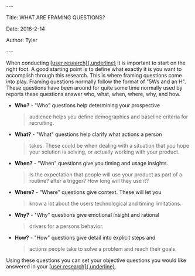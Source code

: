 \-\--

Title: WHAT ARE FRAMING QUESTIONS?

Date: 2016-2-14

Author: Tyler

\-\--

When conducting [[user
research]{.underline}](http://tymerry.com/getting-started-with-user-research/)
it is important to start on the right foot. A good starting point is to
define what exactly it is you want to accomplish through this research.
This is where framing questions come into play. Framing questions
normally follow the format of \"5Ws and an H\". These questions have
been around for quite some time normally used by reports these questions
answer who, what, when, where, why, and how.

-   **Who?** - \"Who\" questions help determining your prospective
    > audience helps you define demographics and baseline criteria for
    > recruiting.

-   **What?** - \"What\" questions help clarify what actions a person
    > takes. These could be when dealing with a situation that you hope
    > your solution is solving, or actually working with your product.

-   **When?** - \"When\" questions give you timing and usage insights.
    > Is the expectation that people will use your product as part of a
    > routine? after a trigger? How long will they use it?

-   **Where?** - \"Where\" questions give context. These will let you
    > know a lot about the users technological and timing limitations.

-   **Why?** - \"Why\" questions give emotional insight and rational
    > drivers for a persons behavior.

-   **How?** - \"How\" questions give detail into explicit steps and
    > actions people take to solve a problem and reach their goals.

Using these questions you can set your objective questions you would
like answered in your [[user
research]{.underline}](https://www.tymerry.com/what-are-framing-questions/tymerry.com/getting-started-with-user-research/).
